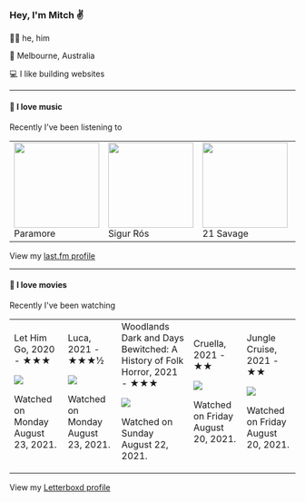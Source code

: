 <article><h3>Hey, I&#x27;m Mitch ✌️</h3><section><p>🙆‍♂️ he, him</p><p>📍 Melbourne, Australia</p><p>💻 I like building websites</p></section><hr/><section><h4>💽 I love music</h4><p>Recently I&#x27;ve been listening to</p><table><tbody><td><img src="https://lastfm.freetls.fastly.net/i/u/174s/6904af082c14718a76c631dd5d135a0b.png" height="150px" alt="" role="presentation"/><br/>Paramore</td><td><img src="https://lastfm.freetls.fastly.net/i/u/174s/514ee2ab45cb48b796416288a8633c10.png" height="150px" alt="" role="presentation"/><br/>Sigur Rós</td><td><img src="https://lastfm.freetls.fastly.net/i/u/174s/a1c7f85d3a9b9b219ddc0c16d9d16c4d.png" height="150px" alt="" role="presentation"/><br/>21 Savage</td><td><img src="https://lastfm.freetls.fastly.net/i/u/174s/d41fb47241250278245651feda498bbb.png" height="150px" alt="" role="presentation"/><br/>Max Cooper</td><td><img src="https://lastfm.freetls.fastly.net/i/u/174s/882af81f164e7b6b437b2ae0b90d50e8.png" height="150px" alt="" role="presentation"/><br/>DJ Koze</td></tbody></table><span>View my <a href="https://www.last.fm/user/mylsb">last.fm profile</a></span></section><hr/><section><h4>📼 I love movies</h4><p>Recently I&#x27;ve been watching</p><table><tbody><td>Let Him Go, 2020 - ★★★<br/><span> <p><img src="https://a.ltrbxd.com/resized/film-poster/5/2/3/7/9/3/523793-let-him-go-0-500-0-750-crop.jpg?k=9e37fff52b"/></p> <p>Watched on Monday August 23, 2021.</p> </span></td><td>Luca, 2021 - ★★★½<br/><span> <p><img src="https://a.ltrbxd.com/resized/film-poster/4/3/8/7/2/2/438722-luca-0-500-0-750-crop.jpg?k=c9d53ca83e"/></p> <p>Watched on Monday August 23, 2021.</p> </span></td><td>Woodlands Dark and Days Bewitched: A History of Folk Horror, 2021 - ★★★<br/><span> <p><img src="https://a.ltrbxd.com/resized/film-poster/5/4/1/6/2/0/541620-woodlands-dark-and-days-bewitched-a-history-of-folk-horro-0-500-0-750-crop.jpg?k=204131a447"/></p> <p>Watched on Sunday August 22, 2021.</p> </span></td><td>Cruella, 2021 - ★★<br/><span> <p><img src="https://a.ltrbxd.com/resized/film-poster/2/6/6/6/7/6/266676-cruella-0-500-0-750-crop.jpg?k=3a7f36c48a"/></p> <p>Watched on Friday August 20, 2021.</p> </span></td><td>Jungle Cruise, 2021 - ★★<br/><span> <p><img src="https://a.ltrbxd.com/resized/film-poster/3/8/3/2/3/9/383239-jungle-cruise-0-500-0-750-crop.jpg?k=bc35b6340e"/></p> <p>Watched on Friday August 20, 2021.</p> </span></td></tbody></table><span>View my <a href="https://letterboxd.com/myslab/">Letterboxd profile</a></span></section></article>